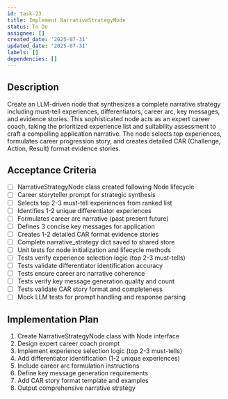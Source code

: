 ```yaml
---
id: task-23
title: Implement NarrativeStrategyNode
status: To Do
assignee: []
created_date: '2025-07-31'
updated_date: '2025-07-31'
labels: []
dependencies: []
---
```


## Description

Create an LLM-driven node that synthesizes a complete narrative strategy including must-tell experiences, differentiators, career arc, key messages, and evidence stories. This sophisticated node acts as an expert career coach, taking the prioritized experience list and suitability assessment to craft a compelling application narrative. The node selects top experiences, formulates career progression story, and creates detailed CAR (Challenge, Action, Result) format evidence stories.

## Acceptance Criteria

- [ ] NarrativeStrategyNode class created following Node lifecycle
- [ ] Career storyteller prompt for strategic synthesis
- [ ] Selects top 2-3 must-tell experiences from ranked list
- [ ] Identifies 1-2 unique differentiator experiences
- [ ] Formulates career arc narrative (past present future)
- [ ] Defines 3 concise key messages for application
- [ ] Creates 1-2 detailed CAR format evidence stories
- [ ] Complete narrative_strategy dict saved to shared store
- [ ] Unit tests for node initialization and lifecycle methods
- [ ] Tests verify experience selection logic (top 2-3 must-tells)
- [ ] Tests validate differentiator identification accuracy
- [ ] Tests ensure career arc narrative coherence
- [ ] Tests verify key message generation quality and count
- [ ] Tests validate CAR story format and completeness
- [ ] Mock LLM tests for prompt handling and response parsing

## Implementation Plan

1. Create NarrativeStrategyNode class with Node interface
2. Design expert career coach prompt
3. Implement experience selection logic (top 2-3 must-tells)
4. Add differentiator identification (1-2 unique experiences)
5. Include career arc formulation instructions
6. Define key message generation requirements
7. Add CAR story format template and examples
8. Output comprehensive narrative strategy

